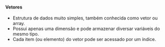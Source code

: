 #### Vetores 

- Estrutura de dados muito simples, também conhecida como vetor ou array.
- Possui apenas uma dimensão e pode armazenar diversar variáveis do mesmo tipo.
- Cada item (ou elemento) do vetor pode ser acessado por um índice.
